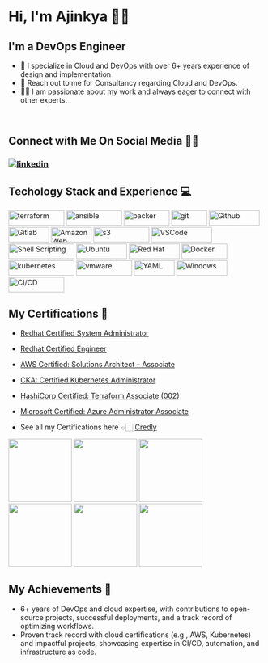 # Hi, I'm Ajinkya 👋🏻

## **I'm a DevOps Engineer**
- 🚀 I specialize in Cloud and DevOps with over 6+ years experience of design and implementation
- 📲 Reach out to me for Consultancy regarding Cloud and DevOps.
- 🤝🏻 I am passionate about my work and always eager to connect with other experts.

<br>

## **Connect with Me On Social Media** 🤝🏻 &nbsp;

<h3 align="left">
<a href="https://www.linkedin.com/in/ajinkya-raorane-bb482a1b2"><img src="https://img.icons8.com/color/96/000000/linkedin.png" alt="linkedin"/></a>

<h2>Techology Stack and Experience 💻</h2>

<p>
  
  <img alt="terraform" src="https://img.shields.io/badge/Terraform-7B42BC?style=for-the-badge&logo=Terraform&logoColor=white" width="110" height="30" />
  <img alt="ansible" src="https://img.shields.io/badge/Ansible-000000?style=for-the-badge&logo=Ansible&logoColor=white" width="110" height="30" />
  <img alt="packer" src="https://img.shields.io/badge/packer-%23E7EEF0.svg?style=for-the-badge&logo=packer&logoColor=%2302A8EF" width="90" height="30" />
  <img alt="git" src="https://img.shields.io/badge/-Git-F05032?style=flat-square&logo=git&logoColor=white" width="70" height="30" />
  <img alt="Github" src="https://img.shields.io/badge/GitHub-%23121011.svg?style=flat-square&logo=Github&logoColor=white" width="100" height="30"/>
  <img alt="Gitlab" src="https://img.shields.io/badge/GitLab-%23323330.svg?style=flat-square&logo=Gitlab&logoColor=%23F7DF1E" width="80" height="30"/>
  <img alt="Amazon Web Services" src="https://img.shields.io/badge/AWS-%23FF9900.svg?style=flat-square&logo=amazon-aws&logoColor=white" width="80" height="30"/>
  <img alt="s3" src="https://img.shields.io/badge/AmazonS3-%569A31.svg?style=flat-square&logo=amazons3&logoColor=white" width="110" height="30"/>
  <img alt="VSCode" src="https://img.shields.io/badge/Visual_Studio-5C2D91?style=for-the-badge&logo=visual%20studio%20code&logoColor=white" width="120" height="30"/>
  <img alt="Shell Scripting" src="https://img.shields.io/badge/Shell_script-%23121011.svg?style=flat-square&logo=gnu-bash&logoColor=white" width="130" height="30"/>
  <img alt="Ubuntu" src="https://img.shields.io/badge/Ubuntu-E95420?style=flat-square&logo=ubuntu&logoColor=white" width="100" height="30"/>
  <img alt="Red Hat" src="https://img.shields.io/badge/RedHat-E95420?style=flat-square&logo=redhat&logoColor=white" width="100" height="30"/>
  <img alt="Docker" src="https://img.shields.io/badge/-Docker-46a2f1?style=flat-square&logo=docker&logoColor=white" width="90" height="30"/>
  <img alt="kubernetes"src="https://img.shields.io/badge/Kubernetes-326ce5.svg?&style=flat-square&logo=Kubernetes&logoColor=white" width="130" height="30"/>
  <img alt="vmware"src="https://img.shields.io/badge/VMware-607078?style=for-the-badge&logo=VMware&logoColor=white" width="110" height="30"/> 
  <img alt="YAML" src="https://img.shields.io/badge/-Yaml-F05032?style=flat-square&logo=Yaml&logoColor=white" width="80" height="30" />
  <img alt="Windows" src="https://img.shields.io/badge/Microsoft-666666?style=for-the-badge&logo=microsoft&logoColor=white" width="100" height="30" />
  <img alt="CI/CD" src="https://img.shields.io/badge/CI/CD-4A90E2?style=for-the-badge" width="110" height="30" />
</p>

##  **My Certifications 🏅**
- [Redhat Certified System Administrator](https://github.com/AjinkyaRaorane/Certifications/blob/main/Red_Hat_Certificate_RHCSA-rhel_AJINKYA_AMARSINH_RAOARNE.pdf)
- [Redhat Certified Engineer](https://github.com/AjinkyaRaorane/Certifications/blob/main/Red_Hat_Certificate_RHCE-rhel_AJINKYA_AMARSINH_RAORANE.pdf)
- [AWS Certified: Solutions Architect – Associate](https://www.credly.com/earner/earned/badge/a9378014-65bf-476e-b539-95d3c986c27b)
- [CKA: Certified Kubernetes Administrator](https://www.credly.com/earner/earned/badge/8b742847-13fe-4bab-86e3-a2bdc0af06b0)
- [HashiCorp Certified: Terraform Associate (002)](https://www.credly.com/earner/earned/badge/d1650566-8f3d-4042-a56c-420a915f2faa)
- [Microsoft Certified: Azure Administrator Associate](https://www.credly.com/earner/earned/badge/ff0471ef-5c9c-4963-9748-dc535f638d03)


- See all my Certifications here 👉🏻 [Credly](https://www.credly.com/users/ajinkya-raorane/badges)

<p align="left">
  <img src="https://images.credly.com/size/680x680/images/572de0ba-2c59-4816-a59d-b0e1687e45ee/image.png" width="125" height="125"> 
  <img src="https://images.credly.com/size/680x680/images/19c4e804-54fe-4857-b022-7cfd5520596c/image.png" width="125" height="125"> 
  <img src="https://images.credly.com/size/680x680/images/0e284c3f-5164-4b21-8660-0d84737941bc/image.png" width="125" height="125">
  <img src="https://images.credly.com/size/680x680/images/8b8ed108-e77d-4396-ac59-2504583b9d54/cka_from_cncfsite__281_29.png" width="125" height="125">
  <img src="https://images.credly.com/size/680x680/images/99289602-861e-4929-8277-773e63a2fa6f/image.png" width="125" height="125">
  <img src="https://images.credly.com/size/680x680/images/336eebfc-0ac3-4553-9a67-b402f491f185/azure-administrator-associate-600x600.png" width="125" height="125">
  
	
</p>

##  **My Achievements 🏅**
- 6+ years of DevOps and cloud expertise, with contributions to open-source projects, successful deployments, and a track record of optimizing workflows.
- Proven track record with cloud certifications (e.g., AWS, Kubernetes) and impactful projects, showcasing expertise in CI/CD, automation, and infrastructure as code.
